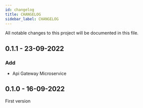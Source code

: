 ```yaml
---
id: changelog
title: CHANGELOG
sidebar_label: CHANGELOG
---
```


All notable changes to this project will be documented in this file.

## 0.1.1 - 23-09-2022

### Add

- Api Gateway Microservice

## 0.1.0 - 16-09-2022

First version

